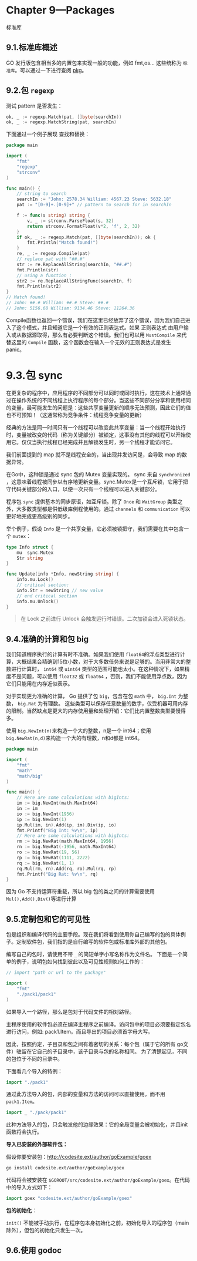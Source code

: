 # Chapter 9—Packages
标准库

## 9.1.标准库概述
GO 发行版包含相当多的内置包来实现一般的功能，例如 fmt,os... 这些统称为 `标准库`。可以通过一下进行查阅 [pkg](http://golang.org/pkg/)。

## 9.2.包 `regexp`
测试 pattern 是否发生：
```go
ok, _ := regexp.Match(pat, []byte(searchIn))
ok, _ := regexp.MatchString(pat, searchIn)
```
下面通过一个例子展现 查找和替换：
```go
package main

import (
	"fmt"
	"regexp"
	"strconv"
)

func main() {
	// string to search
	searchIn := "John: 2578.34 William: 4567.23 Steve: 5632.18"
	pat := "[0-9]+.[0-9]+" // pattern to search for in searchIn

	f := func(s string) string {
		v, _ := strconv.ParseFloat(s, 32)
		return strconv.FormatFloat(v*2, 'f', 2, 32)
	}
	if ok, _ := regexp.Match(pat, []byte(searchIn)); ok {
		fmt.Println("Match found!")
	}
	re, _ := regexp.Compile(pat)
	// replace pat with "##.#"
	str := re.ReplaceAllString(searchIn, "##.#")
	fmt.Println(str)
	// using a function :
	str2 := re.ReplaceAllStringFunc(searchIn, f)
	fmt.Println(str2)
}
// Match found!
// John: ##.# William: ##.# Steve: ##.#
// John: 5156.68 William: 9134.46 Steve: 11264.36
```
Compile函数也返回一个错误，我们在这里已经放弃了这个错误，因为我们自己进入了这个模式，并且知道它是一个有效的正则表达式。如果 正则表达式 由用户输入或从数据源取得，那么有必要判断这个错误。我们也可以用 `MustCompile` 来代替这里的 `Compile` 函数，这个函数会在输入一个无效的正则表达式是发生 panic。

# 9.3.包 sync
在更复杂的程序中，应用程序的不同部分可以同时或同时执行，这在技术上通常通过在操作系统的不同线程上执行程序的每个部分。当这些不同部分分享和使用相同的变量，最可能发生的问题是：这些共享变量更新的顺序无法预测，因此它们的值也不可预知！（这通常称为竞争条件：线程竞争变量的更新）

经典的方法是同一时间只有一个线程可以改变此共享变量：当一个线程开始执行时，变量被改变的代码（称为关键部分）被锁定，这事没有其他的线程可以开始使用它。仅仅当执行线程已经完成并且解锁发生时，另一个线程才能访问它。

我们前面提到的 map 就不是线程安全的，当出现并发访问是，会导致 map 的数据异常。

在Go中，这种锁是通过 sync 包的 Mutex 变量实现的。 sync 来自 `synchronized` ，这意味着线程被同步以有序地更新变量。sync.Mutex是一个互斥锁，它用于把守代码关键部分的入口，以便一次只有一个线程可以进入关键部分。

程序包 `sync` 提供基本的同步原语，如互斥锁。除了 `Once` 和 `WaitGroup` 类型之外，大多数类型都是供低级库例程使用的。通过 `channels` 和 `communication` 可以更好地完成更高级别的同步。

举个例子，假设 `Info` 是一个共享变量，它必须被锁把守，我们需要在其中包含一个 `mutex`：
```go
type Info struct {
	mu  sync.Mutex
	Str string
}

func Update(info *Info, newString string) {
	info.mu.Lock()
	// critical section:
	info.Str = newString // new value
	// end critical section
	info.mu.Unlock()
}
```
> 在 Lock 之前进行 Unlock 会触发运行时错误。二次加锁会进入死锁状态。


## 9.4.准确的计算和包 big
我们知道程序执行的计算有时不准确。如果我们使用 `float64`的浮点类型进行计算，大概结果会精确到15位小数，对于大多数任务来说是足够的。当用非常大的整数进行计算时， `int64` 或 `uint64` 类型的范围可能也太小。在这种情况下，如果精度不是问题，可以使用 `float32` 或 `float64` ，否则，我们不能使用浮点数，因为它们只能用在内存近似表示。

对于实现更为准确的计算， Go 提供了包 `big`，包含在包 `math` 中， `big.Int` 为整数， `big.Rat` 为有理数。 这些类型可以保存任意数量的数字，仅受机器可用内存的限制。当然缺点是更大的内存使用量和处理开销：它们比内置整数类型要慢得多。

使用 `big.NewInt(n)`来构造一个大的整数，n是一个 int64；使用 `big.NewRat(n,d)`来构造一个大的有理数，n和d都是 int64。

```go
package main

import (
	"fmt"
	"math"
	"math/big"
)

func main() {
	// Here are some calculations with bigInts:
	im := big.NewInt(math.MaxInt64)
	in := im
	io := big.NewInt(1956)
	ip := big.NewInt(1)
	ip.Mul(im, in).Add(ip, im).Div(ip, io)
	fmt.Printf("Big Int: %v\n", ip)
	// Here are some calculations with bigInts:
	rm := big.NewRat(math.MaxInt64, 1956)
	rn := big.NewRat(-1956, math.MaxInt64)
	ro := big.NewRat(19, 56)
	rp := big.NewRat(1111, 2222)
	rq := big.NewRat(1, 1)
	rq.Mul(rm, rn).Add(rq, ro).Mul(rq, rp)
	fmt.Printf("Big Rat: %v\n", rq)
}

```
因为 Go 不支持运算符重载，所以 big 包的类之间的计算需要使用 `Mul(),Add(),Div()`等进行计算

## 9.5.定制包和它的可见性
包是组织和编译代码的主要手段。现在我们将看到使用你自己编写的包的具体例子。定制软件包，我们指的是自行编写的软件包或标准库外部的其他包。

编写自己的包时，请使用不带 `_` 的简短单字小写名称作为文件名。 下面是一个简单的例子，说明包如何找到彼此以及可见性规则如何工作的：
```go
// import "path or url to the package"

import (
    "fmt"
    "./pack1/pack1"
)
```
如果导入一个路径，那么是包对于代码文件的相对路径。

主程序使用的软件包必须在编译主程序之前编译。访问包中的项目必须要指定包名进行访问，例如: pack1.Item。而且导出的项目必须首字母大写。

因此，按照约定，子目录和包之间有着密切的关系：每个包（属于它的所有 go文件）驻留在它自己的子目录中，该子目录与包的名称相同。 为了清楚起见，不同的包位于不同的目录中。

下面看几个导入的特例：
```go
import "./pack1"
```
通过此方法导入的包，内部的变量和方法的访问可以直接使用，而不用 `pack1.Item`。


```go
import _ "./pack/pack1"
```
此种方法导入的包，只会触发他的边缘效果：它的全局变量会被初始化，并且init函数将会执行。

**导入已安装的外部软件包：**

假设你要安装包：http://codesite.ext/author/goExample/goex
```bash
go install codesite.ext/author/goExample/goex
```
代码将会被安装在 `$GOROOT/src/codesite.ext/author/goExample/goex`。在代码中的导入方式如下：
```go
import goex "codesite.ext/author/goExample/goex"
```

**包的初始化**：

`init()` 不能被手动执行，在程序包本身初始化之前，初始化导入的程序包（main除外），但包的初始化只发生一次。

## 9.6.使用 godoc 
